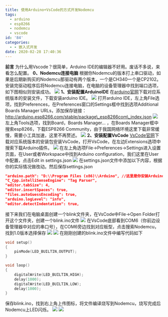 ```yaml
---
title: 使用Arduino+VsCode的方式开发Nodemcu
tags:
  - arduino
  - esp8266
  - nodemcu
  - vscode
id: '84'
categories:
  - - 嵌入式开发
date: 2020-02-28 17:40:36
---
```


**前言** 为什么用Vscode？很简单，Arduino IDE的编辑器不好用。废话不多说，来看怎么配置。 **0、Nodemcu连接电脑** 根据你Nodemcu的版本打上串口驱动，如果是后期新购买的Nodemcu那驱动有两个版本，一个是CH340一个是CP2102。安装完驱动程序后将Nodemcu连接电脑，在电脑的设备管理器中找到端口选项，如下图相似则安装成功。 ![](https://cdn.site.taoidle.com/wp-content/uploads/2020/02/11e3e749bddf136.png) **1、安装配置ArduinoIDE** 在[arduino官网](http://www.arduino.cc)下载对应系统版本的安装文件，下载安装arduino IDE。 ![](https://cdn.site.taoidle.com/wp-content/uploads/2020/02/9cb2adac62db237.png) 打开arduino IDE，左上角File选项，找到Preferences，在Preferences窗口的Settings框中找到选项Additional Boards Manager URLs，添加保存链接：http://arduino.esp8266.com/stable/package\_esp8266com\_index.json ![](https://cdn.site.taoidle.com/wp-content/uploads/2020/02/75385e5626cb974.png) 左上角Tools选项，找到Board，Boards Manager... ，在Boards Manager框中搜索esp8266，下载ESP8266 Community，由于我国网络环境这里下载非常缓慢，需要小工具加速，这里不再赘述。 ![](https://cdn.site.taoidle.com/wp-content/uploads/2020/02/f6a54e83be0f8a2.png) **2、安装配置VsCode** [VsCode官网](https://code.visualstudio.com/)下载对应系统版本的安装包安装VsCode，打开VsCode，在左边Extensions选项中搜索下载Arduino插件。 ![](https://cdn.site.taoidle.com/wp-content/uploads/2020/02/063850dde8de024.png) 在左上角选项File->Preferences->Settings进入设置页面，在User或者Workspace中找到Arduino configuration，我们这里在User中配置，点击Edit in settings.json ![](https://cdn.site.taoidle.com/wp-content/uploads/2020/02/e7eb7fdf1744d55.png) 在settings.json文件中添加以下内容，根据你的实际情况做改动。然后保存settings.json

```json
"arduino.path": "D:\\Program Files (x86)\\Arduino", //这里是你安装Arduino的文件路径
"C_Cpp.intelliSenseEngine": "Tag Parser",
"editor.tabSize": 4,
"editor.insertSpaces": true,
"files.autoGuessEncoding": true,
"arduino.logLevel": "info",
"editor.detectIndentation": true,
```

接下来我们在电脑桌面创建一个blink文件夹，在VsCode中File->Open Folder打开这个文件夹，创建一个blink.ino文件 ![](https://cdn.site.taoidle.com/wp-content/uploads/2020/02/d728560e6db68b7.png) 在VsCode底部看到COM6（你前边设备管理器中对应的串口号），在COM6旁边找到对应板型，点击搜索Nodemcu，找到1.0版本选择保存 ![](https://cdn.site.taoidle.com/wp-content/uploads/2020/02/9fb83cc008f143d.png) ![](https://cdn.site.taoidle.com/wp-content/uploads/2020/02/8a03f6905cc7ee9.png) 在刚刚创建的blink.ino文件中编写代码如下

```c
void setup()
{
    pinMode(LED_BUILTIN,OUTPUT);
}

void loop()
{
    digitalWrite(LED_BUILTIN,HIGH);
    delay(1000);
    digitalWrite(LED_BUILTIN,LOW);
    delay(1000);
}
```

保存blink.ino，找到右上角上传图标，将文件编译烧写到Nodemcu，烧写完成后Nodemcu上LED闪烁。 ![](https://cdn.site.taoidle.com/wp-content/uploads/2020/02/7092344df660ad5.png) ![](https://cdn.site.taoidle.com/wp-content/uploads/2020/02/3274fb883e94c2a.png)